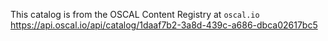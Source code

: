 This catalog is from the OSCAL Content Registry at `oscal.io`
https://api.oscal.io/api/catalog/1daaf7b2-3a8d-439c-a686-dbca02617bc5